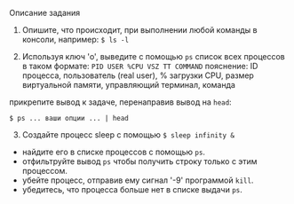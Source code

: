 Описание задания
1. Опишите, что происходит, при выполнении любой команды в консоли, например:
`$ ls -l`

2. Используя ключ 'o', выведите с помощью `ps` список всех процессов в таком формате:
`PID USER %CPU VSZ TT COMMAND`
пояснение: ID процесса, пользователь (real user), % загрузки CPU, размер виртуальной памяти, управляющий терминал, команда

прикрепите вывод к задаче, перенаправив вывод на `head`:

`$ ps ... ваши опции ... | head`

3. Создайте процесс sleep с помощью
`$ sleep infinity &`

- найдите его в списке процессов с помощью `ps`.
- отфильтруйте вывод `ps` чтобы получить строку только с этим процессом.
- убейте процесс, отправив ему сигнал '-9' программой `kill`.
- убедитесь, что процесса больше нет в списке выдачи `ps`.
